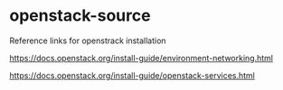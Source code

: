 # openstack-source
Reference links for openstrack installation 

https://docs.openstack.org/install-guide/environment-networking.html

https://docs.openstack.org/install-guide/openstack-services.html
